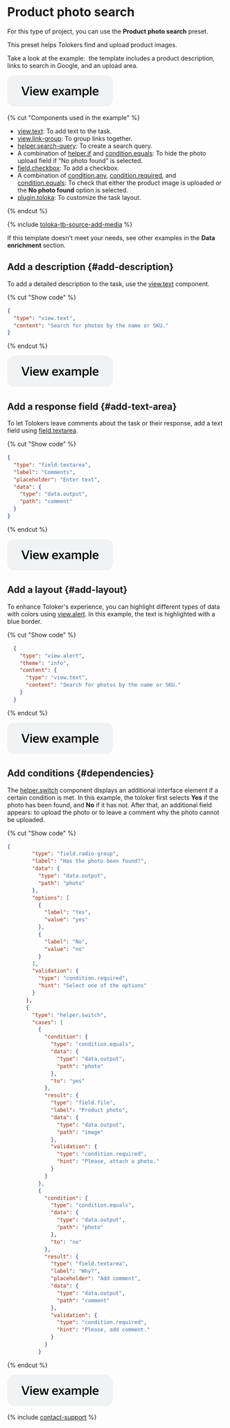 # Product photo search

For this type of project, you can use the **Product photo search** preset.

This preset helps Tolokers find and upload product images.

Take a look at the example:  the template includes a product description, links to search in Google, and an upload area.

[![](../_images/buttons/view-example.svg)](https://ya.cc/t/8verSatf3yR3cu)

{% cut "Components used in the example" %}

- [view.text](../reference/view.text.md): To add text to the task.
- [view.link-group](../reference/view.link-group.md): To group links together.
- [helper.search-query](../reference/helper.search-query.md): To create a search query.
- A combination of [helper.if](../reference/helper.if.md) and [condition.equals](../reference/condition.equals.md): To hide the photo upload field if “No photo found” is selected.
- [field.checkbox](../reference/field.checkbox.md): To add a checkbox.
- A combination of [condition.any](../reference/condition.any.md), [condition.required](../reference/condition.required.md), and [condition.equals](../reference/condition.equals.md): To check that either the product image is uploaded or the **No photo found** option is selected.
- [plugin.toloka](../reference/plugin.toloka.md): To customize the task layout.

{% endcut %}

{% include [toloka-tb-source-add-media](../_includes/toloka-tb-source/id-toloka-tb-source/add-media.md) %}

If this template doesn't meet your needs, see other examples in the **Data enrichment** section.

## Add a description {#add-description}

To add a detailed description to the task, use the [view.text](../reference/view.text.md) component.

{% cut "Show code" %}

```json
{
  "type": "view.text",
  "content": "Search for photos by the name or SKU."
}
```

{% endcut %}

[![](../_images/buttons/view-example.svg)](https://ya.cc/t/VWELiMXg3yh24N)

## Add a response field {#add-text-area}

To let Tolokers leave comments about the task or their response, add a text field using [field.textarea](../reference/field.textarea.md).

{% cut "Show code" %}

```json
{
  "type": "field.textarea",
  "label": "Comments",
  "placeholder": "Enter text",
  "data": {
    "type": "data.output",
    "path": "comment"
  }
}
```

{% endcut %}

[![](../_images/buttons/view-example.svg)](https://ya.cc/t/WE4imhN33yh6Ww)

## Add a layout {#add-layout}

To enhance Toloker's experience, you can highlight different types of data with colors using [view.alert](../reference/view.alert.md). In this example, the text is highlighted with a blue border.

{% cut "Show code" %}

```json
  {
    "type": "view.alert",
    "theme": "info",
    "content": {
      "type": "view.text",
      "content": "Search for photos by the name or SKU."
    }
  }
  ```

{% endcut %}

[![](../_images/buttons/view-example.svg)](https://ya.cc/t/W60xAmR23yh9mM)

## Add conditions {#dependencies}

The [helper.switch](../reference/helper.switch.md) component displays an additional interface element if a certain condition is met. In this example, the toloker first selects **Yes** if the photo has been found, and **No** if it has not. After that, an additional field appears: to upload the photo or to leave a comment why the photo cannot be uploaded.  

{% cut "Show code" %}

```json
{
        "type": "field.radio-group",
        "label": "Has the photo been found?",
        "data": {
          "type": "data.output",
          "path": "photo"
        },
        "options": [
          {
            "label": "Yes",
            "value": "yes"
          },
          {
            "label": "No",
            "value": "no"
          }
        ],
        "validation": {
          "type": "condition.required",
          "hint": "Select one of the options"
        }
      },
      {
        "type": "helper.switch",
        "cases": [
          {
            "condition": {
              "type": "condition.equals",
              "data": {
                "type": "data.output",
                "path": "photo"
              },
              "to": "yes"
            },
            "result": {
              "type": "field.file",
              "label": "Product photo",
              "data": {
                "type": "data.output",
                "path": "image"
              },
              "validation": {
                "type": "condition.required",
                "hint": "Please, attach a photo."
              }
            }
          },
          {
            "condition": {
              "type": "condition.equals",
              "data": {
                "type": "data.output",
                "path": "photo"
              },
              "to": "no"
            },
            "result": {
              "type": "field.textarea",
              "label": "Why?",
              "placeholder": "Add comment",
              "data": {
                "type": "data.output",
                "path": "comment"
              },
              "validation": {
                "type": "condition.required",
                "hint": "Please, add comment."
              }
            }
          }
```

{% endcut %}

[![](../_images/buttons/view-example.svg)](https://ya.cc/t/odNz0JT53zVsTM)



{% include [contact-support](../_includes/contact-support.md) %}